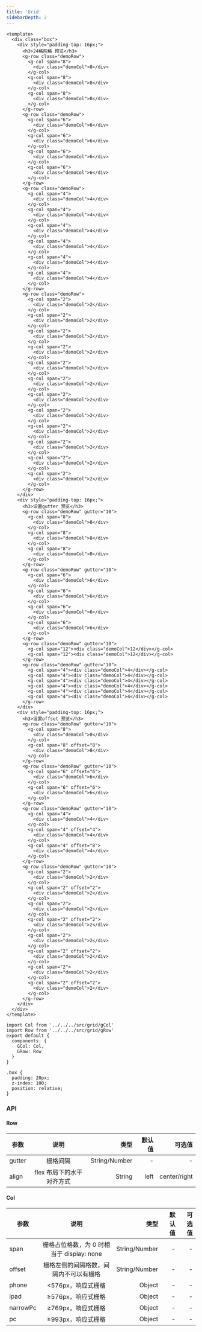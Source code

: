 ```yaml
---
title: 'Grid'
sidebarDepth: 2
---
```


<ClientOnly>
  <grid-demo-1/>
</ClientOnly>

``` vue{4}
<template>
  <div class="box">
    <div style="padding-top: 16px;">
      <h3>24格网格 预览</h3>
      <g-row class="demoRow">
        <g-col span="8">
          <div class="demoCol">8</div>
        </g-col>
        <g-col span="8">
          <div class="demoCol">8</div>
        </g-col>
        <g-col span="8">
          <div class="demoCol">8</div>
        </g-col>
      </g-row>
      <g-row class="demoRow">
        <g-col span="6">
          <div class="demoCol">6</div>
        </g-col>
        <g-col span="6">
          <div class="demoCol">6</div>
        </g-col>
        <g-col span="6">
          <div class="demoCol">6</div>
        </g-col>
        <g-col span="6">
          <div class="demoCol">6</div>
        </g-col>
      </g-row>
      <g-row class="demoRow">
        <g-col span="4">
          <div class="demoCol">4</div>
        </g-col>
        <g-col span="4">
          <div class="demoCol">4</div>
        </g-col>
        <g-col span="4">
          <div class="demoCol">4</div>
        </g-col>
        <g-col span="4">
          <div class="demoCol">4</div>
        </g-col>
        <g-col span="4">
          <div class="demoCol">4</div>
        </g-col>
        <g-col span="4">
          <div class="demoCol">4</div>
        </g-col>
      </g-row>
      <g-row class="demoRow">
        <g-col span="2">
          <div class="demoCol">2</div>
        </g-col>
        <g-col span="2">
          <div class="demoCol">2</div>
        </g-col>
        <g-col span="2">
          <div class="demoCol">2</div>
        </g-col>
        <g-col span="2">
          <div class="demoCol">2</div>
        </g-col>
        <g-col span="2">
          <div class="demoCol">2</div>
        </g-col>
        <g-col span="2">
          <div class="demoCol">2</div>
        </g-col>
        <g-col span="2">
          <div class="demoCol">2</div>
        </g-col>
        <g-col span="2">
          <div class="demoCol">2</div>
        </g-col>
        <g-col span="2">
          <div class="demoCol">2</div>
        </g-col>
        <g-col span="2">
          <div class="demoCol">2</div>
        </g-col>
        <g-col span="2">
          <div class="demoCol">2</div>
        </g-col>
        <g-col span="2">
          <div class="demoCol">2</div>
        </g-col>
      </g-row>
    </div>
    <div style="padding-top: 16px;">
      <h3>设置gutter 预览</h3>
      <g-row class="demoRow" gutter="10">
        <g-col span="8">
          <div class="demoCol">8</div>
        </g-col>
        <g-col span="8">
          <div class="demoCol">8</div>
        </g-col>
        <g-col span="8">
          <div class="demoCol">8</div>
        </g-col>
      </g-row>
      <g-row class="demoRow" gutter="10">
        <g-col span="6">
          <div class="demoCol">6</div>
        </g-col>
        <g-col span="6">
          <div class="demoCol">6</div>
        </g-col>
        <g-col span="6">
          <div class="demoCol">6</div>
        </g-col>
        <g-col span="6">
          <div class="demoCol">6</div>
        </g-col>
      </g-row>
      <g-row class="demoRow" gutter="10">
        <g-col span="12"><div class="demoCol">12</div></g-col>
        <g-col span="12"><div class="demoCol">12</div></g-col>
      </g-row>
      <g-row class="demoRow" gutter="10">
        <g-col span="4"><div class="demoCol">4</div></g-col>
        <g-col span="4"><div class="demoCol">4</div></g-col>
        <g-col span="4"><div class="demoCol">4</div></g-col>
        <g-col span="4"><div class="demoCol">4</div></g-col>
        <g-col span="4"><div class="demoCol">4</div></g-col>
        <g-col span="4"><div class="demoCol">4</div></g-col>
      </g-row>
    </div>
    <div style="padding-top: 16px;">
      <h3>设置offset 预览</h3>
      <g-row class="demoRow" gutter="10">
        <g-col span="8">
          <div class="demoCol">8</div>
        </g-col>
        <g-col span="8" offset="8">
          <div class="demoCol">8</div>
        </g-col>
      </g-row>
      <g-row class="demoRow" gutter="10">
        <g-col span="6" offset="6">
          <div class="demoCol">6</div>
        </g-col>
        <g-col span="6" offset="6">
          <div class="demoCol">6</div>
        </g-col>
      </g-row>
      <g-row class="demoRow" gutter="10">
        <g-col span="4">
          <div class="demoCol">4</div>
        </g-col>
        <g-col span="4" offset="4">
          <div class="demoCol">4</div>
        </g-col>
        <g-col span="4" offset="8">
          <div class="demoCol">4</div>
        </g-col>
      </g-row>
      <g-row class="demoRow" gutter="10">
        <g-col span="2">
          <div class="demoCol">2</div>
        </g-col>
        <g-col span="2" offset="2">
          <div class="demoCol">2</div>
        </g-col>
        <g-col span="2">
          <div class="demoCol">2</div>
        </g-col>
        <g-col span="2" offset="2">
          <div class="demoCol">2</div>
        </g-col>
        <g-col span="2">
          <div class="demoCol">2</div>
        </g-col>
        <g-col span="2" offset="2">
          <div class="demoCol">2</div>
        </g-col>
        <g-col span="2">
          <div class="demoCol">2</div>
        </g-col>
        <g-col span="2" offset="2">
          <div class="demoCol">2</div>
        </g-col>
      </g-row>
    </div>
  </div>
</template>
```
``` js{4}
import Col from '../../../src/grid/gCol'
import Row from '../../../src/grid/gRow'
export default {
  components: {
    GCol: Col,
    GRow: Row
  }
}
```

``` css{4}
.box {
  padding: 20px;
  z-index: 100;
  position: relative;
}
```
### API

#### Row

| 参数           | 说明           | 类型      |默认值        |          可选值|
| ------------- |:--------------:| --------:|------------:|--------------:|
| gutter         | 栅格间隔  | String/Number   | -         | -             |
| align  | flex 布局下的水平对齐方式    | String   | left       |  center/right     |

#### Col

| 参数           | 说明           | 类型      |默认值        |          可选值|
| ------------- |:--------------:| --------:|------------:|--------------:|
| span       | 栅格占位格数，为 0 时相当于 display: none   | String/Number  | -      | -         |
| offset       | 栅格左侧的间隔格数，间隔内不可以有栅格   | String/Number  | -      | -         |
| phone       | <576px，响应式栅格   | Object  | -      | -         |
| ipad       | ≥576px，响应式栅格   | Object  | -      | -         |
| narrowPc       | ≥769px，响应式栅格   | Object  | -      | -         |
| pc       | ≥993px，响应式栅格   | Object  | -      | -         |
